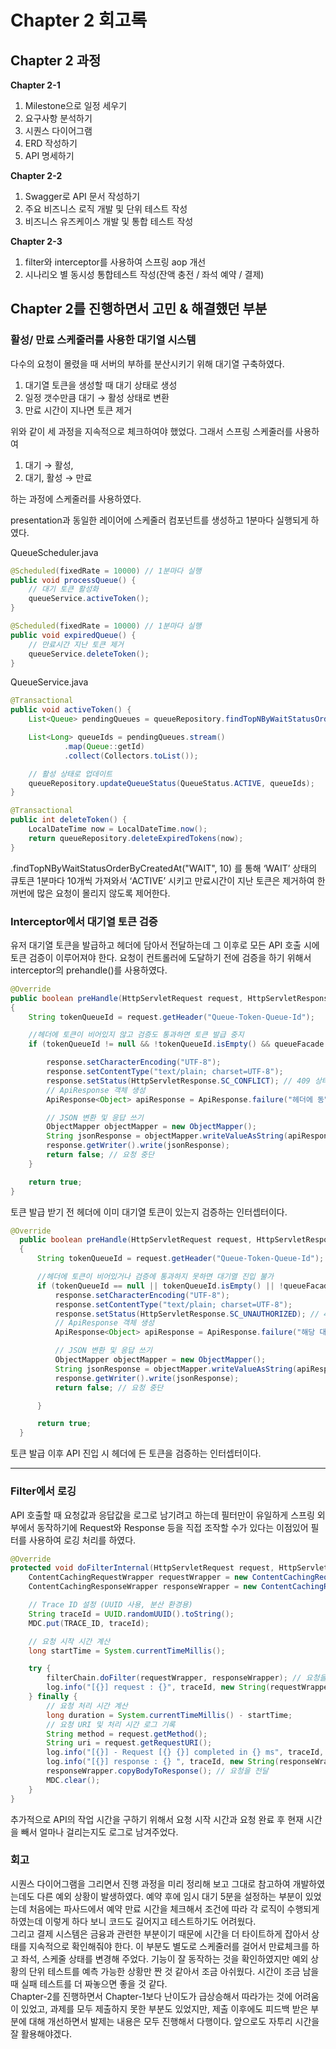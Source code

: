 # Chapter 2 회고록

## Chapter 2 과정

**Chapter 2-1**

1. Milestone으로 일정 세우기
2. 요구사항 분석하기
3. 시퀀스 다이어그램 
4. ERD 작성하기
5. API 명세하기

**Chapter 2-2**

1. Swagger로 API 문서 작성하기
2. 주요 비즈니스 로직 개발 및 단위 테스트 작성
3. 비즈니스 유즈케이스 개발 및 통합 테스트 작성

**Chapter 2-3**

1. filter와 interceptor를 사용하여 스프링 aop 개선
2. 시나리오 별 동시성 통합테스트 작성(잔액 충전 / 좌석 예약 / 결제)

## Chapter 2를 진행하면서 고민 & 해결했던 부분

### **활성/ 만료 스케줄러를 사용한 대기열 시스템**

다수의 요청이 몰렸을 때 서버의 부하를 분산시키기 위해 대기열 구축하였다.

1. 대기열 토큰을 생성할 때 대기 상태로 생성 
2. 일정 갯수만큼 대기 → 활성 상태로 변환
3. 만료 시간이 지나면 토큰 제거 

위와 같이 세 과정을 지속적으로 체크하여야 했었다. 그래서 스프링 스케줄러를 사용하여 

1. 대기 → 활성,
2. 대기, 활성 → 만료

하는 과정에 스케줄러를 사용하였다.

presentation과 동일한 레이어에 스케줄러 컴포넌트를 생성하고 1분마다 실행되게 하였다.

QueueScheduler.java

```java
@Scheduled(fixedRate = 10000) // 1분마다 실행
public void processQueue() {
    // 대기 토큰 활성화
    queueService.activeToken();
}

@Scheduled(fixedRate = 10000) // 1분마다 실행
public void expiredQueue() {
    // 만료시간 지난 토큰 제거
    queueService.deleteToken();
}
```

QueueService.java

```java
@Transactional
public void activeToken() {
    List<Queue> pendingQueues = queueRepository.findTopNByWaitStatusOrderByCreatedAt("WAIT", 10);

    List<Long> queueIds = pendingQueues.stream()
            .map(Queue::getId)
            .collect(Collectors.toList());

    // 활성 상태로 업데이트
    queueRepository.updateQueueStatus(QueueStatus.ACTIVE, queueIds);
}

@Transactional
public int deleteToken() {
    LocalDateTime now = LocalDateTime.now();
    return queueRepository.deleteExpiredTokens(now);
}
```

.findTopNByWaitStatusOrderByCreatedAt("WAIT", 10) 를 통해 ‘WAIT’ 상태의 큐토큰 1분마다 10개씩 가져와서 ‘ACTIVE’ 시키고 만료시간이 지난 토큰은 제거하여 한꺼번에 많은 요청이 몰리지 않도록 제어한다.

### **Interceptor에서 대기열 토큰 검증**

유저 대기열 토큰을 발급하고 헤더에 담아서 전달하는데 그 이후로 모든 API 호출 시에 토큰 검증이 이루어져야 한다. 요청이 컨트롤러에 도달하기 전에 검증을 하기 위해서 interceptor의 prehandle()를 사용하였다.

```java
@Override
public boolean preHandle(HttpServletRequest request, HttpServletResponse response, Object handler) throws Exception
{
    String tokenQueueId = request.getHeader("Queue-Token-Queue-Id");

    //헤더에 토큰이 비어있지 않고 검증도 통과하면 토큰 발급 중지
    if (tokenQueueId != null && !tokenQueueId.isEmpty() && queueFacade.isQueueValidToken(tokenQueueId)) {

        response.setCharacterEncoding("UTF-8");
        response.setContentType("text/plain; charset=UTF-8");
        response.setStatus(HttpServletResponse.SC_CONFLICT); // 409 상태 반환
        // ApiResponse 객체 생성
        ApiResponse<Object> apiResponse = ApiResponse.failure("헤더에 동일한 사용자의 대기열 토큰이 있습니다.", HttpServletResponse.SC_CONFLICT);

        // JSON 변환 및 응답 쓰기
        ObjectMapper objectMapper = new ObjectMapper();
        String jsonResponse = objectMapper.writeValueAsString(apiResponse);
        response.getWriter().write(jsonResponse);
        return false; // 요청 중단
    }

    return true;
}
```

토큰 발급 받기 전 헤더에 이미 대기열 토큰이 있는지 검증하는 인터셉터이다.

```java
@Override
  public boolean preHandle(HttpServletRequest request, HttpServletResponse response, Object handler) throws Exception
  {
      String tokenQueueId = request.getHeader("Queue-Token-Queue-Id");

      //헤더에 토큰이 비어있거나 검증에 통과하지 못하면 대기열 진입 불가
      if (tokenQueueId == null || tokenQueueId.isEmpty() || !queueFacade.isQueueValidToken(tokenQueueId)) {
          response.setCharacterEncoding("UTF-8");
          response.setContentType("text/plain; charset=UTF-8");
          response.setStatus(HttpServletResponse.SC_UNAUTHORIZED); // 401 상태 반환
          // ApiResponse 객체 생성
          ApiResponse<Object> apiResponse = ApiResponse.failure("해당 대기열 토큰은 접근할 수 없습니다.", HttpServletResponse.SC_UNAUTHORIZED);

          // JSON 변환 및 응답 쓰기
          ObjectMapper objectMapper = new ObjectMapper();
          String jsonResponse = objectMapper.writeValueAsString(apiResponse);
          response.getWriter().write(jsonResponse);
          return false; // 요청 중단

      }

      return true;
  }
```

토큰 발급 이후 API 진입 시 헤더에 든 토큰을 검증하는 인터셉터이다.
****

### **Filter에서 로깅**

API 호출할 때 요청값과 응답값을 로그로 남기려고 하는데 필터만이 유일하게 스프링 외부에서 동작하기에 Request와 Response 등을 직접 조작할 수가 있다는 이점있어 필터를 사용하여 로깅 처리를 하였다.

```java
@Override
protected void doFilterInternal(HttpServletRequest request, HttpServletResponse response, FilterChain filterChain) throws ServletException, IOException {
    ContentCachingRequestWrapper requestWrapper = new ContentCachingRequestWrapper(request);
    ContentCachingResponseWrapper responseWrapper = new ContentCachingResponseWrapper(response);

    // Trace ID 설정 (UUID 사용, 분산 환경용)
    String traceId = UUID.randomUUID().toString();
    MDC.put(TRACE_ID, traceId);

    // 요청 시작 시간 계산
    long startTime = System.currentTimeMillis();

    try {
        filterChain.doFilter(requestWrapper, responseWrapper); // 요청을 필터에 전달
        log.info("[{}] request : {}", traceId, new String(requestWrapper.getContentAsByteArray(), StandardCharsets.UTF_8)); // request body값 출력
    } finally {
        // 요청 처리 시간 계산
        long duration = System.currentTimeMillis() - startTime;
        // 요청 URI 및 처리 시간 로그 기록
        String method = request.getMethod();
        String uri = request.getRequestURI();
        log.info("[{}] - Request [{} {}] completed in {} ms", traceId, method, uri, duration);
        log.info("[{}] response : {} ", traceId, new String(responseWrapper.getContentAsByteArray(), StandardCharsets.UTF_8)); // response body값 출력
        responseWrapper.copyBodyToResponse(); // 요청을 전달
        MDC.clear();
    }
}
```

추가적으로 API의 작업 시간을 구하기 위해서 요청 시작 시간과 요청 완료 후 현재 시간을 빼서 
얼마나 걸리는지도 로그로 남겨주었다.

### 회고

시퀀스 다이어그램을 그리면서 진행 과정을 미리 정리해 보고 그대로 참고하여 개발하였는데도 다른 예외 상황이 발생하였다. 예약 후에 임시 대기 5분을 설정하는 부분이 있었는데 처음에는 파사드에서 예약 만료 시간을 체크해서 조건에 따라 각 로직이 수행되게 하였는데 이렇게 하다 보니 코드도 길어지고 테스트하기도 어려웠다. <br>
그리고 결제 시스템은 금융과 관련한 부분이기 때문에 시간을 더 타이트하게 잡아서 상태를 지속적으로 확인해줘야 한다. 이 부분도 별도로 스케줄러를 걸어서 만료체크를 하고 좌석, 스케줄 상태를 변경해 주었다. 기능이 잘 동작하는 것을 확인하였지만 예외 상황의 단위 테스트를 예측 가능한 상황만 짠 것 같아서 조금 아쉬웠다. 시간이 조금 남을 때 실패 테스트를 더 짜놓으면 좋을 것 같다. <br>
Chapter-2를 진행하면서 Chapter-1보다 난이도가 급상승해서 따라가는 것에 어려움이 있었고, 과제를 모두 제출하지 못한 부분도 있었지만, 제출 이후에도 피드백 받은 부분에 대해 개선하면서 발제는 내용은 모두 진행해서 다행이다. 앞으로도 자투리 시간을 잘 활용해야겠다.
